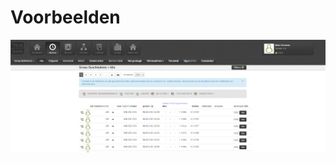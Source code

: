 <!-- TITLE: Belhistorie -->
<!-- SUBTITLE: A quick summary of Belhistorie -->

# Voorbeelden
![History All](/uploads/screenshots/history-all.png "History All")